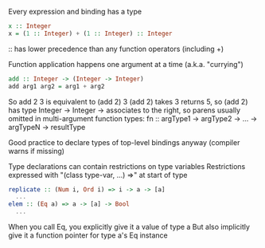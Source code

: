 Every expression and binding has a type
```haskell
x :: Integer
x = (1 :: Integer) + (1 :: Integer) :: Integer
```
:: has lower precedence than any function operators (including +)

Function application happens one argument at a time (a.k.a. "currying")
```haskell
add :: Integer -> (Integer -> Integer)
add arg1 arg2 = arg1 + arg2
```
So add 2 3 is equivalent to (add 2) 3
(add 2) takes 3 returns 5, so (add 2) has type Integer -> Integer
-> associates to the right, so parens usually omitted in multi-argument function types:
fn :: argType1 -> argType2 -> ... -> argTypeN -> resultType

Good practice to declare types of top-level bindings anyway (compiler warns if missing)

Type declarations can contain restrictions on type variables
Restrictions expressed with "(class type-var, ...) =>" at start of type
```haskell
replicate :: (Num i, Ord i) => i -> a -> [a]
  ...
elem :: (Eq a) => a -> [a] -> Bool
  ...
```
When you call Eq, you explicitly give it a value of type a
But also implicitly give it a function pointer for type a's Eq instance
